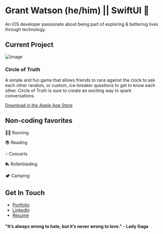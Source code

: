 # Grant Watson (he/him) || SwiftUI 📱

An iOS developer passionate about being part of exploring & bettering lives through technology.


## Current Project
 ![image](https://user-images.githubusercontent.com/86983846/180273778-54a9d6dd-af92-41cc-ab8d-96fa063ad9c8.png)
### Circle of Truth
  A simple and fun game that allows friends to race against the clock to ask
each other random, or custom, ice-breaker questions to get to know each
other. Circle of Truth is sure to create an exciting way to spark
conversations.

  [Download in the Apple App Store](https://apps.apple.com/us/app/circle-of-truth/id1632635684)
  
  
## Non-coding favorites
  🏃🏻 Running
  
  📚 Reading
  
  🎶 Concerts
  
  🛼 Rollerblading
  
  🏕 Camping
  

## Get In Touch
- [Portfolio](https://bit.ly/gwcoding)
- [LinkedIn](https://linkedin.com/in/gawatson95)
- [Resume](https://bit.ly/gwcoding_resume)


#### "It’s always wrong to hate, but it’s never wrong to love." - Lady Gaga
